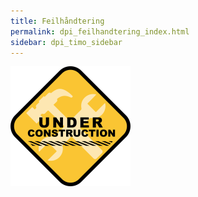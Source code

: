 ```yaml
---
title: Feilhåndtering
permalink: dpi_feilhandtering_index.html
sidebar: dpi_timo_sidebar
---
```


![](/images/dpi/underarbeide.png)